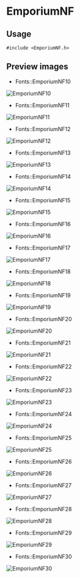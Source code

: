 EmporiumNF
==========

Usage
------

    #include <EmporiumNF.h>

Preview images
--------------
* Fonts::EmporiumNF10 

![EmporiumNF10](https://raw.githubusercontent.com/Cariad/EmporiumNF/master/Preview/EmporiumNF10.png)

* Fonts::EmporiumNF11 

![EmporiumNF11](https://raw.githubusercontent.com/Cariad/EmporiumNF/master/Preview/EmporiumNF11.png)

* Fonts::EmporiumNF12 

![EmporiumNF12](https://raw.githubusercontent.com/Cariad/EmporiumNF/master/Preview/EmporiumNF12.png)

* Fonts::EmporiumNF13 

![EmporiumNF13](https://raw.githubusercontent.com/Cariad/EmporiumNF/master/Preview/EmporiumNF13.png)

* Fonts::EmporiumNF14 

![EmporiumNF14](https://raw.githubusercontent.com/Cariad/EmporiumNF/master/Preview/EmporiumNF14.png)

* Fonts::EmporiumNF15 

![EmporiumNF15](https://raw.githubusercontent.com/Cariad/EmporiumNF/master/Preview/EmporiumNF15.png)

* Fonts::EmporiumNF16 

![EmporiumNF16](https://raw.githubusercontent.com/Cariad/EmporiumNF/master/Preview/EmporiumNF16.png)

* Fonts::EmporiumNF17 

![EmporiumNF17](https://raw.githubusercontent.com/Cariad/EmporiumNF/master/Preview/EmporiumNF17.png)

* Fonts::EmporiumNF18 

![EmporiumNF18](https://raw.githubusercontent.com/Cariad/EmporiumNF/master/Preview/EmporiumNF18.png)

* Fonts::EmporiumNF19 

![EmporiumNF19](https://raw.githubusercontent.com/Cariad/EmporiumNF/master/Preview/EmporiumNF19.png)

* Fonts::EmporiumNF20 

![EmporiumNF20](https://raw.githubusercontent.com/Cariad/EmporiumNF/master/Preview/EmporiumNF20.png)

* Fonts::EmporiumNF21 

![EmporiumNF21](https://raw.githubusercontent.com/Cariad/EmporiumNF/master/Preview/EmporiumNF21.png)

* Fonts::EmporiumNF22 

![EmporiumNF22](https://raw.githubusercontent.com/Cariad/EmporiumNF/master/Preview/EmporiumNF22.png)

* Fonts::EmporiumNF23 

![EmporiumNF23](https://raw.githubusercontent.com/Cariad/EmporiumNF/master/Preview/EmporiumNF23.png)

* Fonts::EmporiumNF24 

![EmporiumNF24](https://raw.githubusercontent.com/Cariad/EmporiumNF/master/Preview/EmporiumNF24.png)

* Fonts::EmporiumNF25 

![EmporiumNF25](https://raw.githubusercontent.com/Cariad/EmporiumNF/master/Preview/EmporiumNF25.png)

* Fonts::EmporiumNF26 

![EmporiumNF26](https://raw.githubusercontent.com/Cariad/EmporiumNF/master/Preview/EmporiumNF26.png)

* Fonts::EmporiumNF27 

![EmporiumNF27](https://raw.githubusercontent.com/Cariad/EmporiumNF/master/Preview/EmporiumNF27.png)

* Fonts::EmporiumNF28 

![EmporiumNF28](https://raw.githubusercontent.com/Cariad/EmporiumNF/master/Preview/EmporiumNF28.png)

* Fonts::EmporiumNF29 

![EmporiumNF29](https://raw.githubusercontent.com/Cariad/EmporiumNF/master/Preview/EmporiumNF29.png)

* Fonts::EmporiumNF30 

![EmporiumNF30](https://raw.githubusercontent.com/Cariad/EmporiumNF/master/Preview/EmporiumNF30.png)

